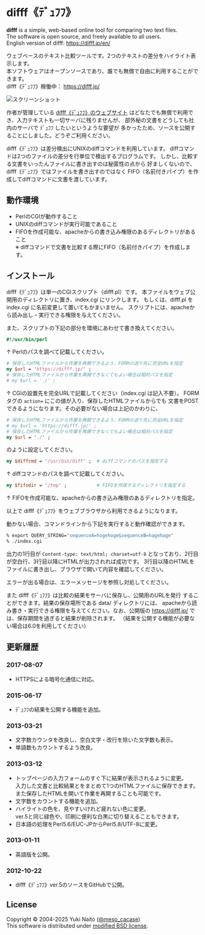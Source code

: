 difff《ﾃﾞｭﾌﾌ》
======================

**difff** is a simple, web-based online tool for comparing two text files.  
The software is open source, and freely available to all users.  
English version of difff: https://difff.jp/en/

ウェブベースのテキスト比較ツールです。2つのテキストの差分をハイライト表示します。  
本ソフトウェアはオープンソースであり、誰でも無償で自由に利用することができます。  
difff《ﾃﾞｭﾌﾌ》稼働中： https://difff.jp/

![スクリーンショット](http://data.dbcls.jp/~meso/img/difff6.png
"difff《ﾃﾞｭﾌﾌ》スクリーンショット")

作者が管理している
[difff《ﾃﾞｭﾌﾌ》のウェブサイト](https://difff.jp/)
はどなたでも無償で利用でき、入力テキストも一切サーバに残りませんが、
部外秘の文書をどうしても社内のサーバで ﾃﾞｭﾌﾌ したいというような要望が
多かったため、ソースを公開することにしました。どうぞご利用ください。

difff《ﾃﾞｭﾌﾌ》は差分検出にUNIXのdiffコマンドを利用しています。
diffコマンドは2つのファイルの差分を行単位で検出するプログラムです。
しかし、比較する文書をいったんファイルに書き出すのは秘匿性の点から
好ましくないので、difff《ﾃﾞｭﾌﾌ》ではファイルを書き出すのではなく
FIFO（名前付きパイプ）を作成してdiffコマンドに文書を渡しています。


動作環境
------

+ PerlのCGIが動作すること
+ UNIXのdiffコマンドが実行可能であること
+ FIFOを作成可能な、apacheからの書き込み権限のあるディレクトリがあること  
  ※ diffコマンドで文書を比較する際にFIFO（名前付きパイプ）を作成します。


インストール
------

difff《ﾃﾞｭﾌﾌ》は単一のCGIスクリプト（difff.pl）です。
本ファイルをウェブ公開用のディレクトリに置き、index.cgi にリンクします。
もしくは、difff.pl を index.cgi に名前変更して置いてもかまいません。
スクリプトには、apacheから読み出し・実行できる権限を与えてください。

また、スクリプトの下記の部分を環境にあわせて書き換えてください。

```perl
#!/usr/bin/perl
```

↑ Perlのパスを調べて記載してください。

```perl
# 保存したHTMLファイルから作業を再開できるよう、FORMの送り先に完全URLを指定
my $url = 'https://difff.jp/' ;
# 保存したHTMLファイルから作業を再開できなくてもよい場合は相対パスを指定
# my $url = './' ;
```

↑ CGIの設置先を完全URLで記載してください（index.cgi は記入不要）。
FORMタグの `action=` にこの値が入り、保存したHTMLファイルからでも
文書をPOSTできるようになります。その必要がない場合は上記のかわりに、

```perl
# 保存したHTMLファイルから作業を再開できるよう、FORMの送り先に完全URLを指定
# my $url = 'https://difff.jp/' ;
# 保存したHTMLファイルから作業を再開できなくてもよい場合は相対パスを指定
my $url = './' ;
```

のように設定してください。

```perl
my $diffcmd = '/usr/bin/diff' ;  # diffコマンドのパスを指定する
```

↑ diffコマンドのパスを調べて記載してください。

```perl
my $fifodir = '/tmp' ;           # FIFOを作成するディレクトリを指定する
```

↑ FIFOを作成可能な、apacheからの書き込み権限のあるディレクトリを指定。

以上で difff《ﾃﾞｭﾌﾌ》をウェブブラウザから利用できるようになります。

動かない場合、コマンドラインから下記を実行すると動作確認ができます。

```bash
% export QUERY_STRING="sequenceA=hogehoge&sequenceB=hagehage"
% ./index.cgi
```

出力の1行目が `Content-type: text/html; charset=utf-8`
となっており、2行目が空白行、3行目以降にHTMLが出力されれば成功です。
3行目以降のHTMLをファイルに書き出し、ブラウザで開いて内容を確認してください。

エラーが出る場合は、エラーメッセージを参照し対処してください。

また difff《ﾃﾞｭﾌﾌ》は比較の結果をサーバに保存し、公開用のURLを発行
することができます。結果の保存場所である data/ ディレクトリには、
apacheから読み書き・実行できる権限を与えてください。なお、公開版の
https://difff.jp/ では、保存期間を過ぎると結果が削除されます。
（結果を公開する機能が必要ない場合は6.0を利用してください）


更新履歴
--------

### 2017-08-07 ###

+ HTTPSによる暗号化通信に対応。

### 2015-06-17 ###

+ ﾃﾞｭﾌﾌの結果を公開する機能を追加。

### 2013-03-21 ###

+ 文字数カウンタを改良し、空白文字・改行を除いた文字数も表示。
+ 単語数もカウントするよう改良。

### 2013-03-12 ###

+ トップページの入力フォームのすぐ下に結果が表示されるように変更。  
  入力した文書と比較結果とをまとめて1つのHTMLファイルに保存できます。  
  また保存したHTMLを開いて作業を再開することも可能です。
+ 文字数をカウントする機能を追加。
+ ハイライトの色を、見やすいけれど疲れない色に変更。  
  ver.5と同じ緑色や、印刷に便利な白黒に切り替えることもできます。
+ 日本語の処理をPerl5.6/EUC-JPからPerl5.8/UTF-8に変更。

### 2013-01-11 ###

+ 英語版を公開。

### 2012-10-22 ###

+ difff《ﾃﾞｭﾌﾌ》ver.5のソースをGitHubで公開。


License
--------

Copyright &copy; 2004-2025 Yuki Naito
 ([@meso_cacase](https://twitter.com/meso_cacase))  
This software is distributed under
[modified BSD license](https://www.opensource.org/licenses/bsd-license.php).

